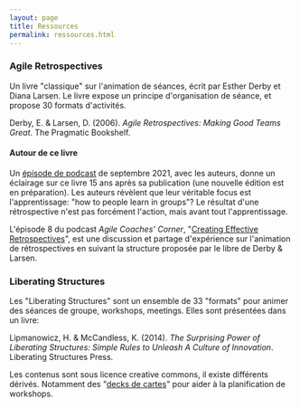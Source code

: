 ```yaml
---
layout: page
title: Ressources
permalink: ressources.html
---
```


### Agile Retrospectives

Un livre "classique" sur l'animation de séances, écrit par Esther Derby et Diana Larsen. Le livre expose un principe d'organisation de séance, et propose 30 formats d'activités.

Derby, E. & Larsen, D. (2006). *Agile Retrospectives: Making Good Teams Great*. The Pragmatic Bookshelf.

#### Autour de ce livre

Un [épisode de podcast](https://www.infoq.com/podcasts/agile-retrospectives-making-good-teams/) de septembre 2021, avec les auteurs, donne un éclairage sur ce livre 15 ans après sa publication (une nouvelle édition est en préparation). Les auteurs révèlent que leur véritable focus est l'apprentissage: "how to people learn in groups"? Le résultat d'une rétrospective n'est pas forcément l'action, mais avant tout l'apprentissage.

L'épisode 8 du podcast *Agile Coaches’ Corner*, "[Creating Effective Retrospectives](https://agilethought.com/agile-podcast/podcast-ep-8-creating-effective-retrospectives/)", est une discussion et partage d'expérience sur l'animation de rétrospectives en suivant la structure proposée par le libre de Derby & Larsen.

### Liberating Structures

Les "Liberating Structures" sont un ensemble de 33 "formats" pour animer des séances de groupe, workshops, meetings. Elles sont présentées dans un livre:

Lipmanowicz, H. & McCandless, K. (2014). *The Surprising Power of Liberating Structures: Simple Rules to Unleash A Culture of Innovation*. Liberating Structures Press. 

Les contenus sont sous licence creative commons, il existe différents dérivés. Notamment des "[decks de cartes](https://shop.theliberators.com/collections/liberating-structures/Physical)" pour aider à la planification de workshops.